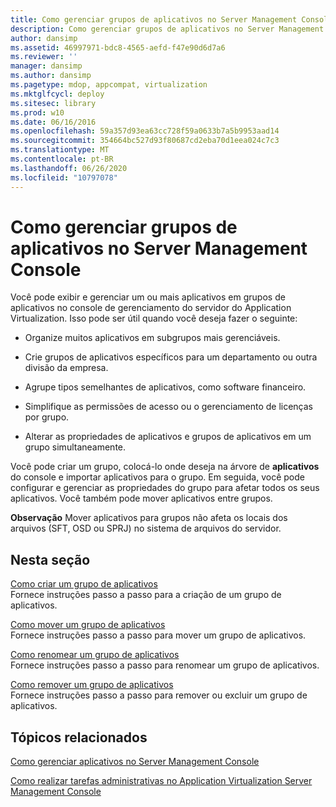 ```yaml
---
title: Como gerenciar grupos de aplicativos no Server Management Console
description: Como gerenciar grupos de aplicativos no Server Management Console
author: dansimp
ms.assetid: 46997971-bdc8-4565-aefd-f47e90d6d7a6
ms.reviewer: ''
manager: dansimp
ms.author: dansimp
ms.pagetype: mdop, appcompat, virtualization
ms.mktglfcycl: deploy
ms.sitesec: library
ms.prod: w10
ms.date: 06/16/2016
ms.openlocfilehash: 59a357d93ea63cc728f59a0633b7a5b9953aad14
ms.sourcegitcommit: 354664bc527d93f80687cd2eba70d1eea024c7c3
ms.translationtype: MT
ms.contentlocale: pt-BR
ms.lasthandoff: 06/26/2020
ms.locfileid: "10797078"
---
```

# Como gerenciar grupos de aplicativos no Server Management Console


Você pode exibir e gerenciar um ou mais aplicativos em grupos de aplicativos no console de gerenciamento do servidor do Application Virtualization. Isso pode ser útil quando você deseja fazer o seguinte:

-   Organize muitos aplicativos em subgrupos mais gerenciáveis.

-   Crie grupos de aplicativos específicos para um departamento ou outra divisão da empresa.

-   Agrupe tipos semelhantes de aplicativos, como software financeiro.

-   Simplifique as permissões de acesso ou o gerenciamento de licenças por grupo.

-   Alterar as propriedades de aplicativos e grupos de aplicativos em um grupo simultaneamente.

Você pode criar um grupo, colocá-lo onde deseja na árvore de **aplicativos** do console e importar aplicativos para o grupo. Em seguida, você pode configurar e gerenciar as propriedades do grupo para afetar todos os seus aplicativos. Você também pode mover aplicativos entre grupos.

**Observação**  Mover aplicativos para grupos não afeta os locais dos arquivos (SFT, OSD ou SPRJ) no sistema de arquivos do servidor.

 

## Nesta seção


<a href="" id="how-to-create-an-application-group"></a>[Como criar um grupo de aplicativos](how-to-create-an-application-group.md)  
Fornece instruções passo a passo para a criação de um grupo de aplicativos.

<a href="" id="how-to-move-an-application-group"></a>[Como mover um grupo de aplicativos](how-to-move-an-application-group.md)  
Fornece instruções passo a passo para mover um grupo de aplicativos.

<a href="" id="how-to-rename-an-application-group"></a>[Como renomear um grupo de aplicativos](how-to-rename-an-application-group.md)  
Fornece instruções passo a passo para renomear um grupo de aplicativos.

<a href="" id="how-to-remove-an-application-group"></a>[Como remover um grupo de aplicativos](how-to-remove-an-application-group.md)  
Fornece instruções passo a passo para remover ou excluir um grupo de aplicativos.

## Tópicos relacionados


[Como gerenciar aplicativos no Server Management Console](how-to-manage-applications-in-the-server-management-console.md)

[Como realizar tarefas administrativas no Application Virtualization Server Management Console](how-to-perform-administrative-tasks-in-the-application-virtualization-server-management-console.md)

 

 





